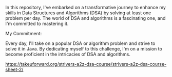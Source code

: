 In this repository, I've embarked on a transformative journey to enhance my skills in Data Structures and Algorithms (DSA) by solving at least one problem per day. The world of DSA and algorithms is a fascinating one, and I'm committed to mastering it.

My Commitment:

Every day, I'll take on a popular DSA or algorithm problem and strive to solve it in Java.
By dedicating myself to this challenge, I'm on a mission to become proficient in the intricacies of DSA and algorithms.

https://takeuforward.org/strivers-a2z-dsa-course/strivers-a2z-dsa-course-sheet-2/

